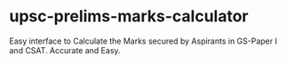 # upsc-prelims-marks-calculator
Easy interface to Calculate the Marks secured by Aspirants in GS-Paper I and CSAT. Accurate and Easy.
